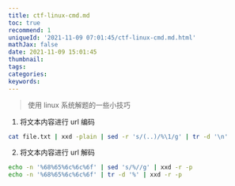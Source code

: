 ```yaml
---
title: ctf-linux-cmd.md
toc: true
recommend: 1
uniqueId: '2021-11-09 07:01:45/ctf-linux-cmd.md.html'
mathJax: false
date: 2021-11-09 15:01:45
thumbnail:
tags:
categories:
keywords:
---
```

> 使用 linux 系统解题的一些小技巧

<!-- more -->

1. 将文本内容进行 url 编码

```bash
cat file.txt | xxd -plain | sed -r 's/(..)/%\1/g' | tr -d '\n'
```

2. 将文本内容进行 url 解码

```bash
echo -n '%68%65%6c%6c%6f' | sed 's/%//g' | xxd -r -p
echo -n '%68%65%6c%6c%6f' | tr -d '%' | xxd -r -p
```

